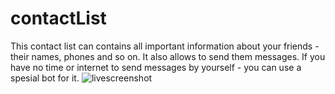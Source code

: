 # contactList
This contact list can contains all important information about your friends - their names, phones and so on. It also allows to send them messages.
If you have no time or internet to send messages by yourself - you can use a spesial bot for it.
![livescreenshot](https://cloud.githubusercontent.com/assets/25393471/24761531/4d3e9866-1af4-11e7-9665-ce7d3675661a.png)
